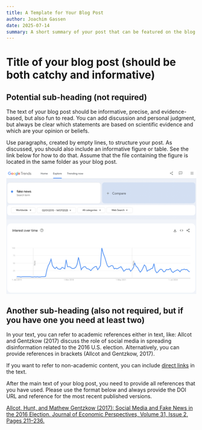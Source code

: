 ```yaml
---
title: A Template for Your Blog Post
author: Joachim Gassen
date: 2025-07-14
summary: A short summary of your post that can be featured on the blog's content page (not more than 100 words)
---
```


# Title of your blog post (should be both catchy and informative)

## Potential sub-heading (not required)

The text of your blog post should be informative, precise, and evidence-based, but also fun to read. You can add discussion and personal judgment, but always be clear which statements are based on scientific evidence and which are your opinion or beliefs.

Use paragraphs, created by empty lines, to structure your post. As discussed, you should also include an informative figure or table. See the link below for how to do that. Assume that the file containing the figure is located in the same folder as your blog post.

![A super informative figure caption](google_trends_fake_news.png)


## Another sub-heading (also not required, but if you have one you need at least two)

In your text, you can refer to academic references either in text, like: Allcot and Gentzkow (2017) discuss the role of social media in spreading disinformation related to the 2016 U.S. election. Alternatively, you can provide references in brackets (Allcot and Gentzkow, 2017).

If you want to refer to non-academic content, you can include [direct links](https://www.nytimes.com/spotlight/misinformation) in the text.

After the main text of your blog post, you need to provide all references that you have used. Please use the format below and always provide the DOI URL and reference for the most recent published versions.

[Allcot, Hunt, and Mathew Gentzkow (2017): Social Media and Fake News in the 2016
Election. Journal of Economic Perspectives, Volume 31, Issue 2, Pages 211–236.](https://doi.org/10.1257/jep.31.2.211)
